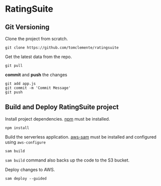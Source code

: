 # RatingSuite

## Git Versioning

Clone the project from scratch.
```
git clone https://github.com/tomclemente/ratingsuite
```

Get the latest data from the repo.
```
git pull
```

**commit** and **push** the changes
```
git add app.js
git commit -m 'Commit Message'
git push
````

## Build and Deploy RatingSuite project

Install project dependencies. [npm](https://www.npmjs.com/get-npm) must be installed.

```
npm install
```

Build the serverless application. [aws-sam](https://docs.aws.amazon.com/serverless-application-model/latest/developerguide/serverless-sam-cli-install.html) must be installed and configured using `aws-configure`
```
sam build
```

`sam build` command also backs up the code to the S3 bucket.

Deploy changes to AWS. 
```
sam deploy --guided
```

